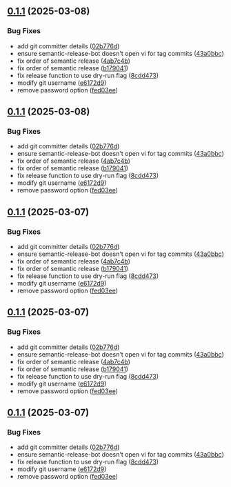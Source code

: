 ## [0.1.1](https://github.com/MartinSimango/daggerverse/compare/v0.1.0...v0.1.1) (2025-03-08)

### Bug Fixes

* add git committer details ([02b776d](https://github.com/MartinSimango/daggerverse/commit/02b776dfdc2991cbf7bf0615afc36d0a47ce1b2e))
* ensure semantic-release-bot doesn't open vi for tag commits ([43a0bbc](https://github.com/MartinSimango/daggerverse/commit/43a0bbcf76abc3aa6a6f0065da08a498146a1f6c))
* fix order of semantic release ([4ab7c4b](https://github.com/MartinSimango/daggerverse/commit/4ab7c4bdb9b3d70b0cc236868d95fc1681a9994e))
* fix order of semantic release ([b179041](https://github.com/MartinSimango/daggerverse/commit/b1790419498b755f2a28b75ce9ac0b9b012e0ca1))
* fix release function to use dry-run flag ([8cdd473](https://github.com/MartinSimango/daggerverse/commit/8cdd473059ca5dbb904346b3b744290da47b2776))
* modify git username ([e6172d9](https://github.com/MartinSimango/daggerverse/commit/e6172d99fc8f8c1b7928fc15a00b20c6a399a25a))
* remove password option ([fed03ee](https://github.com/MartinSimango/daggerverse/commit/fed03eef9020986a09f1df9f8308aef1dae3a8e3))

## [0.1.1](https://github.com/MartinSimango/daggerverse/compare/v0.1.0...v0.1.1) (2025-03-08)

### Bug Fixes

* add git committer details ([02b776d](https://github.com/MartinSimango/daggerverse/commit/02b776dfdc2991cbf7bf0615afc36d0a47ce1b2e))
* ensure semantic-release-bot doesn't open vi for tag commits ([43a0bbc](https://github.com/MartinSimango/daggerverse/commit/43a0bbcf76abc3aa6a6f0065da08a498146a1f6c))
* fix order of semantic release ([4ab7c4b](https://github.com/MartinSimango/daggerverse/commit/4ab7c4bdb9b3d70b0cc236868d95fc1681a9994e))
* fix order of semantic release ([b179041](https://github.com/MartinSimango/daggerverse/commit/b1790419498b755f2a28b75ce9ac0b9b012e0ca1))
* fix release function to use dry-run flag ([8cdd473](https://github.com/MartinSimango/daggerverse/commit/8cdd473059ca5dbb904346b3b744290da47b2776))
* modify git username ([e6172d9](https://github.com/MartinSimango/daggerverse/commit/e6172d99fc8f8c1b7928fc15a00b20c6a399a25a))
* remove password option ([fed03ee](https://github.com/MartinSimango/daggerverse/commit/fed03eef9020986a09f1df9f8308aef1dae3a8e3))

## [0.1.1](https://github.com/MartinSimango/daggerverse/compare/v0.1.0...v0.1.1) (2025-03-07)

### Bug Fixes

* add git committer details ([02b776d](https://github.com/MartinSimango/daggerverse/commit/02b776dfdc2991cbf7bf0615afc36d0a47ce1b2e))
* ensure semantic-release-bot doesn't open vi for tag commits ([43a0bbc](https://github.com/MartinSimango/daggerverse/commit/43a0bbcf76abc3aa6a6f0065da08a498146a1f6c))
* fix order of semantic release ([4ab7c4b](https://github.com/MartinSimango/daggerverse/commit/4ab7c4bdb9b3d70b0cc236868d95fc1681a9994e))
* fix order of semantic release ([b179041](https://github.com/MartinSimango/daggerverse/commit/b1790419498b755f2a28b75ce9ac0b9b012e0ca1))
* fix release function to use dry-run flag ([8cdd473](https://github.com/MartinSimango/daggerverse/commit/8cdd473059ca5dbb904346b3b744290da47b2776))
* modify git username ([e6172d9](https://github.com/MartinSimango/daggerverse/commit/e6172d99fc8f8c1b7928fc15a00b20c6a399a25a))
* remove password option ([fed03ee](https://github.com/MartinSimango/daggerverse/commit/fed03eef9020986a09f1df9f8308aef1dae3a8e3))

## [0.1.1](https://github.com/MartinSimango/daggerverse/compare/v0.1.0...v0.1.1) (2025-03-07)

### Bug Fixes

* add git committer details ([02b776d](https://github.com/MartinSimango/daggerverse/commit/02b776dfdc2991cbf7bf0615afc36d0a47ce1b2e))
* ensure semantic-release-bot doesn't open vi for tag commits ([43a0bbc](https://github.com/MartinSimango/daggerverse/commit/43a0bbcf76abc3aa6a6f0065da08a498146a1f6c))
* fix order of semantic release ([4ab7c4b](https://github.com/MartinSimango/daggerverse/commit/4ab7c4bdb9b3d70b0cc236868d95fc1681a9994e))
* fix order of semantic release ([b179041](https://github.com/MartinSimango/daggerverse/commit/b1790419498b755f2a28b75ce9ac0b9b012e0ca1))
* fix release function to use dry-run flag ([8cdd473](https://github.com/MartinSimango/daggerverse/commit/8cdd473059ca5dbb904346b3b744290da47b2776))
* modify git username ([e6172d9](https://github.com/MartinSimango/daggerverse/commit/e6172d99fc8f8c1b7928fc15a00b20c6a399a25a))
* remove password option ([fed03ee](https://github.com/MartinSimango/daggerverse/commit/fed03eef9020986a09f1df9f8308aef1dae3a8e3))

## [0.1.1](https://github.com/MartinSimango/daggerverse/compare/v0.1.0...v0.1.1) (2025-03-07)

### Bug Fixes

* add git committer details ([02b776d](https://github.com/MartinSimango/daggerverse/commit/02b776dfdc2991cbf7bf0615afc36d0a47ce1b2e))
* ensure semantic-release-bot doesn't open vi for tag commits ([43a0bbc](https://github.com/MartinSimango/daggerverse/commit/43a0bbcf76abc3aa6a6f0065da08a498146a1f6c))
* fix release function to use dry-run flag ([8cdd473](https://github.com/MartinSimango/daggerverse/commit/8cdd473059ca5dbb904346b3b744290da47b2776))
* modify git username ([e6172d9](https://github.com/MartinSimango/daggerverse/commit/e6172d99fc8f8c1b7928fc15a00b20c6a399a25a))
* remove password option ([fed03ee](https://github.com/MartinSimango/daggerverse/commit/fed03eef9020986a09f1df9f8308aef1dae3a8e3))
